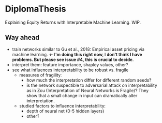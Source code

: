 # DiplomaThesis
Explaining Equity Returns with Interpretable Machine Learning. WIP.

## Way ahead 
- train networks similar to Gu et al., 2018: Empirical asset pricing via machine learning. **<- I'm doing this right now, I don't think I have problems. But please see issue #4, this is crucial to decide.**
- interpret them: feature importance, shapley values, other?
- see what influences interpretability to be robust vs. fragile  
  - measures of fragility: 
       - how much the interpretation differ for different random seeds? 
       - is the network suspectible to adversarial attack on interpretability as in Zou (Interpretation of Neural Networks is Fragile)? They show that a small change in input can dramatically alter interpretation.  
  - studied factors to influence interpretability: 
      - depth of neural net (0-5 hidden layers)
      - other?

